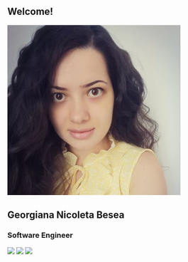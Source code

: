 ## Welcome!

![](https://github.com/geobesea/geobesea.github.io/blob/main/images/GeorgianaBesea.JPG)

## Georgiana Nicoleta Besea
### Software Engineer


![](https://img.shields.io/twitter/url?style=social)
![](https://img.shields.io/github/followers/geobesea?style=social)
![](https://camo.githubusercontent.com/c9dacf0f25a1489fdbc6c0d2b41cda58b77fa210a13a886d6f99e027adfbd358/68747470733a2f2f6564656e742e6769746875622e696f2f537570657254696e7949636f6e732f696d616765732f7376672f696e7374616772616d2e737667)


